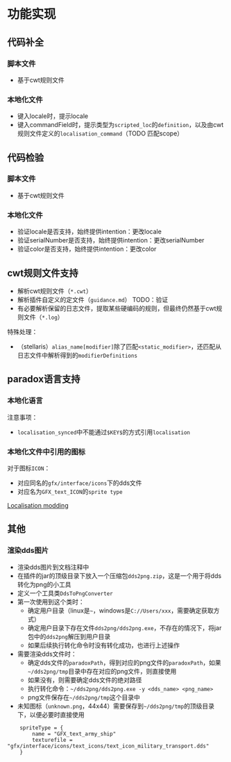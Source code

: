 # 功能实现

## 代码补全

### 脚本文件

* 基于cwt规则文件

### 本地化文件

* 键入locale时，提示locale
* 键入commandField时，提示类型为`scripted_loc`的`definition`，以及由cwt规则文件定义的`localisation_command`（TODO 匹配scope）

## 代码检验

### 脚本文件

* 基于cwt规则文件

### 本地化文件

* 验证locale是否支持，始终提供intention：更改locale
* 验证serialNumber是否支持，始终提供intention：更改serialNumber
* 验证color是否支持，始终提供intention：更改color

## cwt规则文件支持

* 解析cwt规则文件（`*.cwt`）
* 解析插件自定义的定文件（`guidance.md`）   TODO：验证
* 有必要解析保留的日志文件，提取某些硬编码的规则，但最终仍然基于cwt规则文件（`*.log`）

特殊处理：

* （stellaris）`alias_name[modifier]`除了匹配`<static_modifier>`，还匹配从日志文件中解析得到的`modifierDefinitions`

## paradox语言支持

### 本地化语言

注意事项：

* `localisation_synced`中不能通过`$KEY$`的方式引用`localisation`

### 本地化文件中引用的图标

对于图标`ICON`：

* 对应同名的`gfx/interface/icons`下的dds文件
* 对应名为`GFX_text_ICON`的`sprite type`

[Localisation modding](https://stellaris.paradoxwikis.com/Localisation_modding)

## 其他

### 渲染dds图片

* 渲染dds图片到文档注释中
* 在插件的jar的顶级目录下放入一个压缩包`dds2png.zip`，这是一个用于将dds转化为png的小工具
* 定义一个工具类`DdsToPngConverter`
* 第一次使用到这个类时：
  * 确定用户目录（linux是`~`，windows是`C://Users/xxx`，需要确定获取方式）
  * 确定用户目录下存在文件`dds2png/dds2png.exe`，不存在的情况下，将jar包中的`dds2png`解压到用户目录
  * 如果后续执行转化命令时没有转化成功，也进行上述操作
* 需要渲染dds文件时：
  * 确定dds文件的`paradoxPath`，得到对应的png文件的`paradoxPath`，如果`~/dds2png/tmp`目录中存在对应的png文件，则直接使用
  * 如果没有，则需要确定dds文件的绝对路径
  * 执行转化命令：`~/dds2png/dds2png.exe -y <dds_name> <png_name>`
  * png文件保存在`~/dds2png/tmp`这个目录中 
* 未知图标（`unknown.png`，44x44）需要保存到`~/dds2png/tmp`的顶级目录下，以便必要时直接使用

```
	spriteType = {
		name = "GFX_text_army_ship"
		texturefile = "gfx/interface/icons/text_icons/text_icon_military_transport.dds"
	}
```